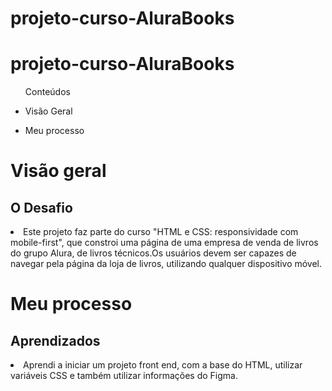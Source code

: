 # projeto-curso-AluraBooks

<h1> projeto-curso-AluraBooks </h1>

<ul>Conteúdos
  <li><p>Visão Geral</p></li> 
    <li><p>Meu processo</p></li>
  
  </ul>

<h1>Visão geral</>

   <h2>O Desafio</h2>
  <li>Este projeto faz parte do curso "HTML e CSS: responsividade com mobile-first", que constroi uma página de uma empresa de venda de livros do grupo Alura, de livros técnicos.Os usuários devem ser capazes de navegar pela página da loja de livros, utilizando qualquer dispositivo móvel.</li>
  
 
<h1>Meu processo</>
  <h2>Aprendizados</h2>
  
  <li> Aprendi a iniciar um projeto front end, com a base do HTML, utilizar variáveis CSS e também utilizar informações do Figma.</p>
